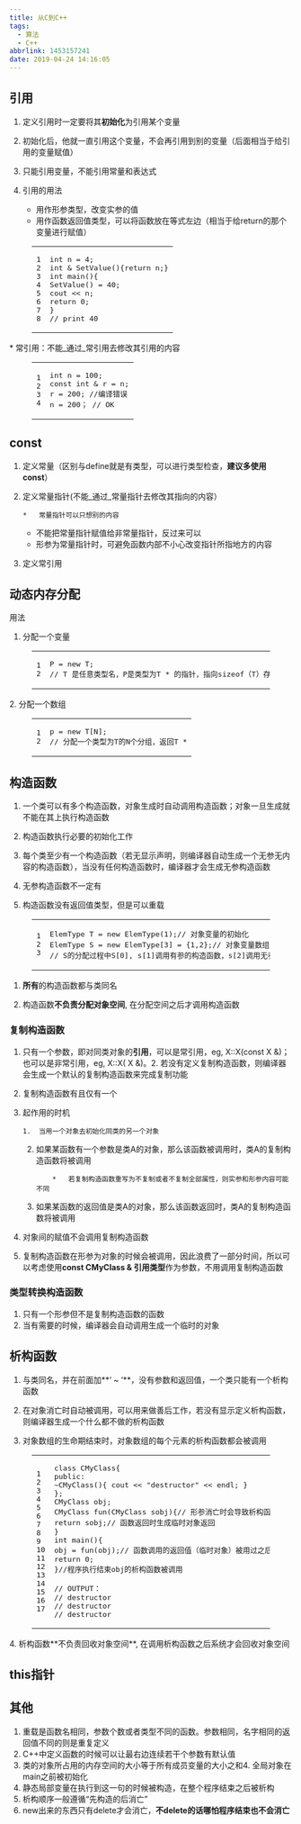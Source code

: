 ```yaml
---
title: 从C到C++
tags:
  - 算法
  - C++
abbrlink: 1453157241
date: 2019-04-24 14:16:05
---
```


## [](#引用 "引用")引用

1.  定义引用时一定要将其**初始化**为引用某个变量

2.  初始化后，他就一直引用这个变量，不会再引用到别的变量（后面相当于给引用的变量赋值）

3.  只能引用变量，不能引用常量和表达式

4.  引用的用法

    - 用作形参类型，改变实参的值
    - 用作函数返回值类型，可以将函数放在等式左边（相当于给return的那个变量进行赋值）
<figure class="highlight c++"><table><tr><td class="gutter"><pre><span class="line">1</span>
<span class="line">2</span>
<span class="line">3</span>
<span class="line">4</span>
<span class="line">5</span>
<span class="line">6</span>
<span class="line">7</span>
<span class="line">8</span>
</pre></td><td class="code"><pre><span class="line"><span class="keyword">int</span> n = <span class="number">4</span>;</span>
<span class="line"><span class="function"><span class="keyword">int</span> &amp; <span class="title">SetValue</span><span class="params">()</span></span>&#123;<span class="keyword">return</span> n;&#125;</span>
<span class="line"><span class="function"><span class="keyword">int</span> <span class="title">main</span><span class="params">()</span></span>&#123;</span>
<span class="line">SetValue() = <span class="number">40</span>;</span>
<span class="line"><span class="built_in">cout</span> &lt;&lt; n;</span>
<span class="line"><span class="keyword">return</span> <span class="number">0</span>;</span>
<span class="line">&#125;</span>
<span class="line"><span class="comment">// print 40</span></span>
</pre></td></tr></table></figure>
    *   常引用：不能_通过_常引用去修改其引用的内容
<figure class="highlight c++"><table><tr><td class="gutter"><pre><span class="line">1</span>
<span class="line">2</span>
<span class="line">3</span>
<span class="line">4</span>
</pre></td><td class="code"><pre><span class="line"><span class="keyword">int</span> n = <span class="number">100</span>;</span>
<span class="line"><span class="keyword">const</span> <span class="keyword">int</span> &amp; r = n;</span>
<span class="line">r = <span class="number">200</span>; <span class="comment">//编译错误</span></span>
<span class="line">n = <span class="number">200</span>； <span class="comment">// OK</span></span>
</pre></td></tr></table></figure>

## [](#const "const")const

1.  定义常量（区别与define就是有类型，可以进行类型检查，**建议多使用const**）
2.  定义常量指针(不能_通过_常量指针去修改其指向的内容）

        *   常量指针可以只想别的内容
    *   不能把常量指针赋值给非常量指针，反过来可以
    *   形参为常量指针时，可避免函数内部不小心改变指针所指地方的内容
3.  定义常引用

## [](#动态内存分配 "动态内存分配")动态内存分配

用法

1.  分配一个变量
<figure class="highlight plain"><table><tr><td class="gutter"><pre><span class="line">1</span>
<span class="line">2</span>
</pre></td><td class="code"><pre><span class="line">P = new T;</span>
<span class="line">// T 是任意类型名，P是类型为T * 的指针，指向sizeof（T）存储空间的起始地址</span>
</pre></td></tr></table></figure>
2.  分配一个数组
<figure class="highlight plain"><table><tr><td class="gutter"><pre><span class="line">1</span>
<span class="line">2</span>
</pre></td><td class="code"><pre><span class="line">p = new T[N];</span>
<span class="line">// 分配一个类型为T的N个分组，返回T *</span>
</pre></td></tr></table></figure>

## [](#构造函数 "构造函数")构造函数

1.  一个类可以有多个构造函数，对象生成时自动调用构造函数；对象一旦生成就不能在其上执行构造函数

2.  构造函数执行必要的初始化工作

3.  每个类至少有一个构造函数（若无显示声明，则编译器自动生成一个无参无内容的构造函数），当没有任何构造函数时，编译器才会生成无参构造函数

4.  无参构造函数不一定有

5.  构造函数没有返回值类型，但是可以重载
<figure class="highlight plain"><table><tr><td class="gutter"><pre><span class="line">1</span>
<span class="line">2</span>
<span class="line">3</span>
</pre></td><td class="code"><pre><span class="line">ElemType T = new ElemType(1);// 对象变量的初始化</span>
<span class="line">ElemType S = new ElemType[3] = &#123;1,2&#125;;// 对象变量数组的初始化</span>
<span class="line">// S的分配过程中S[0], s[1]调用有参的构造函数，s[2]调用无参的构造函数</span>
</pre></td></tr></table></figure>

1.  **所有**的构造函数都与类同名

2.  构造函数**不负责分配对象空间**, 在分配空间之后才调用构造函数

### [](#复制构造函数 "复制构造函数")复制构造函数

1.  只有一个参数，即对同类对象的**引用**，可以是常引用，eg, X::X(const X &amp;)；也可以是非常引用，eg, X::X( X &amp;)。2.  若没有定义复制构造函数，则编译器会生成一个默认的复制构造函数来完成复制功能
3.  复制构造函数有且仅有一个
4.  起作用的时机

        1.  当用一个对象去初始化同类的另一个对象
    2.  如果某函数有一个参数是类A的对象，那么该函数被调用时，类A的复制构造函数将被调用

                *   若复制构造函数重写为不复制或者不复制全部属性，则实参和形参内容可能不同
    3.  如果某函数的返回值是类A的对象，那么该函数返回时，类A的复制构造函数将被调用
5.  对象间的赋值不会调用复制构造函数
6.  复制构造函数在形参为对象的时候会被调用，因此浪费了一部分时间，所以可以考虑使用**const CMyClass &amp; 引用类型**作为参数，不用调用复制构造函数

### [](#类型转换构造函数 "类型转换构造函数")类型转换构造函数

1.  只有一个形参但不是复制构造函数的函数
2.  当有需要的时候，编译器会自动调用生成一个临时的对象

## [](#析构函数 "析构函数")析构函数

1.  与类同名，并在前面加**‘ ~ ‘**，没有参数和返回值，一个类只能有一个析构函数

2.  在对象消亡时自动被调用，可以用来做善后工作，若没有显示定义析构函数，则编译器生成一个什么都不做的析构函数

3.  对象数组的生命期结束时，对象数组的每个元素的析构函数都会被调用
<figure class="highlight plain"><table><tr><td class="gutter"><pre><span class="line">1</span>
<span class="line">2</span>
<span class="line">3</span>
<span class="line">4</span>
<span class="line">5</span>
<span class="line">6</span>
<span class="line">7</span>
<span class="line">8</span>
<span class="line">9</span>
<span class="line">10</span>
<span class="line">11</span>
<span class="line">12</span>
<span class="line">13</span>
<span class="line">14</span>
<span class="line">15</span>
<span class="line">16</span>
<span class="line">17</span>
</pre></td><td class="code"><pre><span class="line">class CMyClass&#123;</span>
<span class="line">public:</span>
<span class="line">~CMyClass()&#123; cout &lt;&lt; &quot;destructor&quot; &lt;&lt; endl; &#125; </span>
<span class="line">&#125;;</span>
<span class="line">CMyClass obj;</span>
<span class="line">CMyClass fun(CMyClass sobj)&#123;// 形参消亡时会导致析构函数被调用</span>
<span class="line">return sobj;// 函数返回时生成临时对象返回</span>
<span class="line">&#125;</span>
<span class="line">int main()&#123;</span>
<span class="line">obj = fun(obj);// 函数调用的返回值（临时对象）被用过之后，该临时对象的析构函数被调用</span>
<span class="line">return 0;</span>
<span class="line">&#125;//程序执行结束obj的析构函数被调用</span>
<span class="line"></span>
<span class="line">// OUTPUT：</span>
<span class="line">// destructor</span>
<span class="line">// destructor</span>
<span class="line">// destructor</span>
</pre></td></tr></table></figure>
4.  析构函数**不负责回收对象空间**, 在调用析构函数之后系统才会回收对象空间

## [](#this指针 "this指针")this指针

## [](#其他 "其他")其他

1.  重载是函数名相同，参数个数或者类型不同的函数。参数相同，名字相同的返回值不同的则是重复定义
2.  C++中定义函数的时候可以让最右边连续若干个参数有默认值
3.  类的对象所占用的内存空间的大小等于所有成员变量的大小之和4.  全局对象在main之前被初始化
5.  静态局部变量在执行到这一句的时候被构造，在整个程序结束之后被析构
6.  析构顺序一般遵循“先构造的后消亡”
7.  new出来的东西只有delete才会消亡，**不delete的话哪怕程序结束也不会消亡**